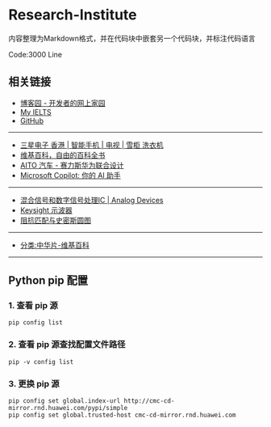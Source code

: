 # Research-Institute

内容整理为Markdown格式，并在代码块中嵌套另一个代码块，并标注代码语言

Code:3000 Line

## 相关链接

- [博客园 - 开发者的网上家园](https://www.cnblogs.com/)
- [My IELTS](https://hefengxian.github.io/my-ielts/#/vocabulary)
- [GitHub](https://github.com/)
------
- [三星电子 香港 | 智能手机 | 电视 | 雪柜 洗衣机](https://www.samsung.com/hk/)
- [维基百科，自由的百科全书](https://zh.wikipedia.org/)
- [AITO 汽车 - 赛力斯华为联合设计](https://aito.auto/)
- [Microsoft Copilot: 你的 AI 助手](https://copilot.microsoft.com/)
------
- [混合信号和数字信号处理IC | Analog Devices](https://www.analog.com/cn/index.html)
- [Keysight 示波器](https://www.keysight.com.cn/cn/zh/products/oscilloscopes.html)
- [阻抗匹配与史密斯圆图](https://www.analog.com/cn/resources/technical-articles/impedance-matching-and-smith-chart-impedance-maxim-integrated.html)
------
- [分类:中华片-维基百科](https://zh.wikipedia.org/wiki/Category:%E4%B8%AD%E5%8D%8E%E4%BA%BA%E6%B0%91%E5%85%B1%E5%92%8C%E5%9B%BD%E7%A6%81%E7%89%87)
------

## Python pip 配置

### 1. 查看 pip 源
```shell
pip config list
```

### 2. 查看 pip 源查找配置文件路径
```shell
pip -v config list
```

### 3. 更换 pip 源
```shell
pip config set global.index-url http://cmc-cd-mirror.rnd.huawei.com/pypi/simple
pip config set global.trusted-host cmc-cd-mirror.rnd.huawei.com
```
